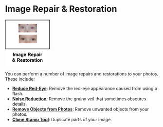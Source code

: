 # Image Repair & Restoration

![image repair icon](img/imagerepairicon.png)

You can perform a number of image repairs and restorations to your photos. These include:

  -  [**Reduce Red-Eye**](redeye.md): Remove the red-eye appearance caused from using a flash.
  -  [**Noise Reduction**](noise.md): Remove the grainy veil that sometimes obscures details.
  -  [**Remove Objects from Photos**](remove_photos.md): Remove unwanted objects from your photos.
  -  [**Clone Stamp Tool**](clone.md): Duplicate parts of your image.
